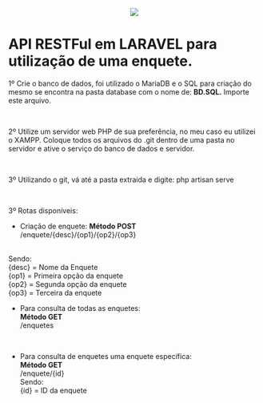 <p align="center"><img src="https://laravel.com/assets/img/components/logo-laravel.svg"></p>
<h1>API RESTFul em LARAVEL para utilização de uma enquete.</h1>

1º Crie o banco de dados, foi utilizado o MariaDB e o SQL para criação do mesmo se encontra na pasta database com o nome de: 
<strong>BD.SQL.</strong> Importe este arquivo.

<br>

2º Utilize um servidor web PHP de sua preferência, no meu caso eu utilizei o XAMPP.
Coloque todos os arquivos do .git dentro de uma pasta no servidor e ative o serviço do banco de dados e servidor.

<br>

3º Utilizando o git, vá até a pasta extraida e digite: php artisan serve

<br>

3º Rotas disponíveis:
<br>
- Criação de enquete:
<strong>Método POST</strong><br>
/enquete/{desc}/{op1}/{op2}/{op3}
<br>
Sendo:<br>
{desc} = Nome da Enquete<br>
{op1}  = Primeira opção da enquete<br>
{op2}  = Segunda opção da enquete<br>
{op3}  = Terceira da enquete<br>


- Para consulta de todas as enquetes:<br>
<strong>Método GET</strong><br>
/enquetes
<br>

- Para consulta de enquetes uma enquete específica:<br>
<strong>Método GET</strong><br>
/enquete/{id}<br>
Sendo:<br>
{id} = ID da enquete<br>
